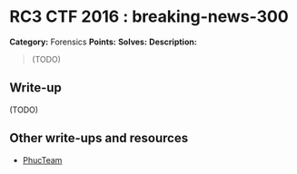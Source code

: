 # RC3 CTF 2016 : breaking-news-300

**Category:** Forensics
**Points:**
**Solves:**
**Description:**

> (TODO)


## Write-up

(TODO)

## Other write-ups and resources

* [PhucTeam](https://phucteam.wordpress.com/2016/11/22/rc3-ctf-forensic-300-breaking-news/)
